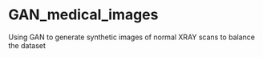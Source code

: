 # GAN_medical_images
Using GAN to generate synthetic images of normal XRAY scans to balance the dataset
